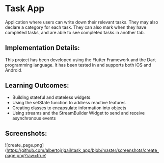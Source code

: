 # Task App

Application where users can write down their relevant tasks. They may also declare a category for each task. They can also mark when they have completed tasks, and are able to see completed tasks in another tab.

## Implementation Details:
This project has been developed using the Flutter Framework and the Dart programming language. It has been tested in and supports both iOS and Android.

## Learning Outcomes:
- Building stateful and stateless widgets
- Using the setState function to address reactive features
- Creating classes to encapsulate information into objects
- Using streams and the StreamBuilder Widget to send and receive asynchronous events

## Screenshots:
![create_page.png]
(https://github.com/albertojrigail/task_app/blob/master/screenshots/create_page.png?raw=true)
